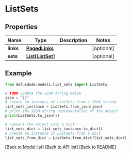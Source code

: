# ListSets


## Properties

Name | Type | Description | Notes
------------ | ------------- | ------------- | -------------
**links** | [**PagedLinks**](PagedLinks.md) |  | [optional] 
**sets** | [**List[ListSet]**](ListSet.md) |  | [optional] 

## Example

```python
from dofusdude.models.list_sets import ListSets

# TODO update the JSON string below
json = "{}"
# create an instance of ListSets from a JSON string
list_sets_instance = ListSets.from_json(json)
# print the JSON string representation of the object
print(ListSets.to_json())

# convert the object into a dict
list_sets_dict = list_sets_instance.to_dict()
# create an instance of ListSets from a dict
list_sets_from_dict = ListSets.from_dict(list_sets_dict)
```
[[Back to Model list]](../README.md#documentation-for-models) [[Back to API list]](../README.md#documentation-for-api-endpoints) [[Back to README]](../README.md)



